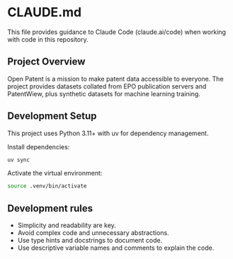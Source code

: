 # CLAUDE.md

This file provides guidance to Claude Code (claude.ai/code) when working with code in this repository.

## Project Overview

Open Patent is a mission to make patent data accessible to everyone. The project provides datasets collated from EPO publication servers and PatentWiew, plus synthetic datasets for machine learning training.

## Development Setup

This project uses Python 3.11+ with uv for dependency management.

Install dependencies:
```bash
uv sync
```

Activate the virtual environment:
```bash
source .venv/bin/activate
```

## Development rules

- Simplicity and readability are key. 
- Avoid complex code and unnecessary abstractions.
- Use type hints and docstrings to document code.
- Use descriptive variable names and comments to explain the code.
